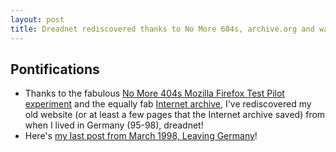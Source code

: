```yaml
---
layout: post
title: Dreadnet rediscovered thanks to No More 604s, archive.org and waybackmachine
---
```

## Pontifications

* Thanks to the fabulous [No More 404s Mozilla Firefox Test Pilot experiment](https://testpilot.firefox.com/experiments/no-more-404s) and the equally fab [Internet archive](https://archive.org/), I've rediscovered my old  website (or at least a few pages that the Internet archive saved) from when I lived in Germany (95-98), dreadnet!
* Here's [my last post from March 1998, Leaving Germany](http://web.archive.org/web/20050526141815/http://www.rolandtanglao.com:80/dreadnet.de/)!
